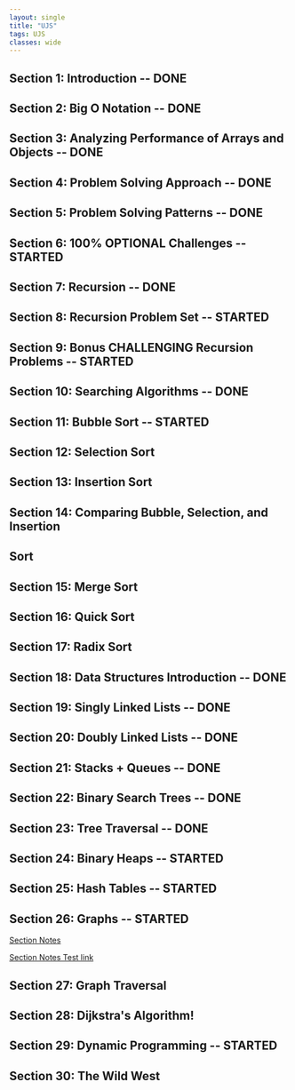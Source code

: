 ```yaml
---
layout: single
title: "UJS"
tags: UJS
classes: wide
---
```


## Section 1: Introduction -- DONE

## Section 2: Big O Notation -- DONE

## Section 3: Analyzing Performance of Arrays and Objects -- DONE

## Section 4: Problem Solving Approach -- DONE

## Section 5: Problem Solving Patterns -- DONE

## Section 6: 100% OPTIONAL Challenges -- STARTED

## Section 7: Recursion -- DONE

## Section 8: Recursion Problem Set -- STARTED

## Section 9: Bonus CHALLENGING Recursion Problems -- STARTED

## Section 10: Searching Algorithms -- DONE

## Section 11: Bubble Sort -- STARTED

## Section 12: Selection Sort

## Section 13: Insertion Sort

## Section 14: Comparing Bubble, Selection, and Insertion

## Sort

## Section 15: Merge Sort

## Section 16: Quick Sort

## Section 17: Radix Sort

## Section 18: Data Structures Introduction -- DONE

## Section 19: Singly Linked Lists -- DONE

## Section 20: Doubly Linked Lists -- DONE

## Section 21: Stacks + Queues -- DONE

## Section 22: Binary Search Trees -- DONE

## Section 23: Tree Traversal -- DONE

## Section 24: Binary Heaps -- STARTED

## Section 25: Hash Tables -- STARTED

## Section 26: Graphs -- STARTED

[Section Notes](https://aaroncaraway.github.io/projects/UJS/S26_GRAPHS)

[Section Notes Test link](/_pages/projects/UJS/S26_GRAPHS.md)

## Section 27: Graph Traversal

## Section 28: Dijkstra's Algorithm!

## Section 29: Dynamic Programming -- STARTED

## Section 30: The Wild West

